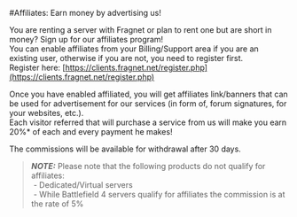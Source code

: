 #Affiliates: Earn money by advertising us!

You are renting a server with Fragnet or plan to rent one but are short in money? Sign up for our affiliates program!  
You can enable affiliates from your Billing/Support area if you are an existing user, otherwise if you are not, you need to register first.   
Register here: [https://clients.fragnet.net/register.php](https://clients.fragnet.net/register.php)

Once you have enabled affiliated, you will get affiliates link/banners that can be used for advertisement for our services (in form of, forum signatures, for your websites, etc.).  
Each visitor referred that will purchase a service from us will make you earn 20%\* of each and every payment he makes!

The commissions will be available for withdrawal after 30 days.  
  

> **_NOTE:_** Please note that the following products do not qualify for affiliates:  
 - Dedicated/Virtual servers  
 - While Battlefield 4 servers qualify for affiliates the commission is at the rate of 5%